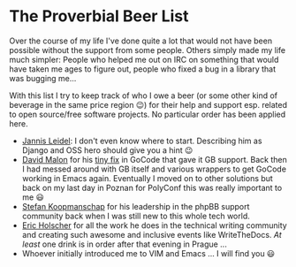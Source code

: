 # The Proverbial Beer List

Over the course of my life I've done quite a lot that would not have been
possible without the support from some people. Others simply made my life much
simpler: People who helped me out on IRC on something that would have taken me
ages to figure out, people who fixed a bug in a library that was bugging me...

With this list I try to keep track of who I owe a beer (or some other kind of
beverage in the same price region 😉) for their help and support esp. related to
open source/free software projects. No particular order has been applied here.

- [Jannis Leidel][]: I don't even know where to start. Describing him as Django
  and OSS hero should give you a hint 😉
- [David Malon][] for his [tiny fix][gocode_fix] in GoCode that gave it GB
  support. Back then I had messed around with GB itself and various wrappers to
  get GoCode working in Emacs again. Eventually I moved on to other solutions
  but back on my last day in Poznan for PolyConf this was really important to me
  😃
- [Stefan Koopmanschap][] for his leadership in the phpBB support community back
  when I was still new to this whole tech world.
- [Eric Holscher][] for all the work he does in the technical writing community
  and creating such awesome and inclusive events like WriteTheDocs. *At least*
  one drink is in order after that evening in Prague ...
- Whoever initially introduced me to VIM and Emacs ... I will find you 😃

[David Malon]: https://github.com/MerlinDMC
[gocode_fix]: https://github.com/nsf/gocode/commit/85c63bdec7cd2dc6531cf2cb52d243a914ce6744
[Jannis Leidel]: https://twitter.com/jezdez
[Stefan Koopmanschap]: https://twitter.com/skoop
[Eric Holscher]: http://ericholscher.com/
